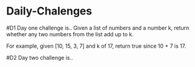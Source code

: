 # Daily-Chalenges
#D1 Day one challenge is.. 
Given a list of numbers and a number k, return whether any two numbers from the list add up to k.

For example, given [10, 15, 3, 7] and k of 17, return true since 10 + 7 is 17.

#D2 Day two challenge is..
